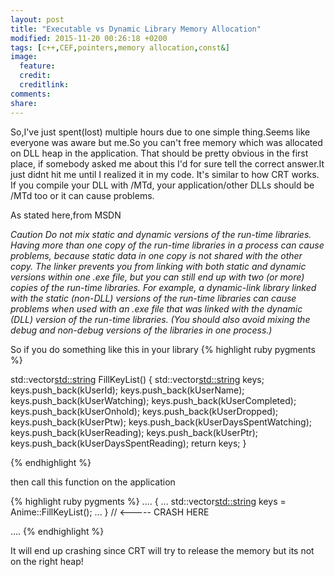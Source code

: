 ```yaml
---
layout: post
title: "Executable vs Dynamic Library Memory Allocation"
modified: 2015-11-20 00:26:18 +0200
tags: [c++,CEF,pointers,memory allocation,const&]
image:
  feature: 
  credit: 
  creditlink: 
comments: 
share: 
---
```


So,I've just spent(lost) multiple hours due to one simple thing.Seems like everyone was aware but me.So you can't free memory which was allocated on DLL heap in the application.
That should be pretty obvious in the first place, if somebody asked me about this I'd for sure tell the correct answer.It just didnt hit me until I realized it in my code.
It's similar to how CRT works. If you compile your DLL with /MTd, your application/other DLLs should be /MTd too or it can cause problems. 

As stated here,from MSDN

*Caution Do not mix static and dynamic versions of the run-time libraries. Having more than one copy of the run-time libraries in a process can cause problems, because static data in one copy is not shared with the other copy. The linker prevents you from linking with both static and dynamic versions within one .exe file, but you can still end up with two (or more) copies of the run-time libraries. For example, a dynamic-link library linked with the static (non-DLL) versions of the run-time libraries can cause problems when used with an .exe file that was linked with the dynamic (DLL) version of the run-time libraries. (You should also avoid mixing the debug and non-debug versions of the libraries in one process.)*

So if you do something like this in your library
{% highlight ruby pygments %}

std::vector<std::string> FillKeyList()
{
	std::vector<std::string> keys;
	keys.push_back(kUserId);
	keys.push_back(kUserName);
	keys.push_back(kUserWatching);
	keys.push_back(kUserCompleted);
	keys.push_back(kUserOnhold);
	keys.push_back(kUserDropped);
	keys.push_back(kUserPtw);
	keys.push_back(kUserDaysSpentWatching);
	keys.push_back(kUserReading);
	keys.push_back(kUserPtr);
	keys.push_back(kUserDaysSpentReading);
	return keys;
}

{% endhighlight %}

then call this function on the application


{% highlight ruby pygments %}
....
{
...
	std::vector<std::string> keys = Anime::FillKeyList();
...	
} // <----- CRASH HERE

....
{% endhighlight %}

It will end up crashing since CRT will try to release the memory but its not on the right heap!